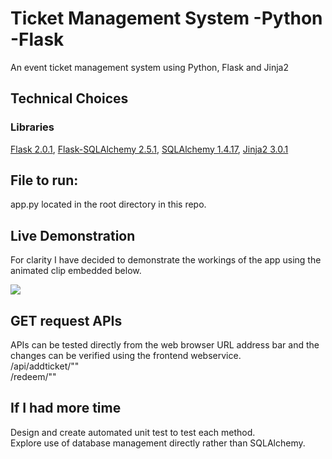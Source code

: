 # Ticket Management System -Python -Flask
An event ticket management system using Python, Flask and Jinja2


## Technical Choices
### Libraries
[Flask 2.0.1](https://flask.palletsprojects.com/en/2.0.x/), [Flask-SQLAlchemy 2.5.1](https://flask-sqlalchemy.palletsprojects.com/en/2.x/), [SQLAlchemy 1.4.17](https://www.sqlalchemy.org/), [Jinja2 3.0.1](https://jinja.palletsprojects.com/en/3.0.x/)

## File to run:
app.py located in the root directory in this repo.


## Live Demonstration
For clarity I have decided to demonstrate the workings of the app using the animated clip embedded below.

![](/demo/webservicedemo.gif)


## GET request APIs
APIs can be tested directly from the web browser URL address bar and the changes can be verified using the frontend webservice.
<br />
/api/addticket/"<name>"
<br />
/redeem/"<id>"

## If I had more time
Design and create automated unit test to test each method.
  <br />
Explore use of database management directly rather than SQLAlchemy.
